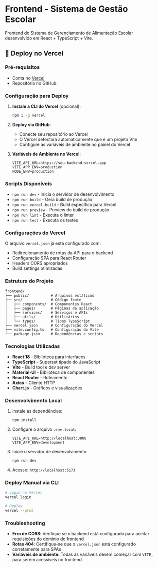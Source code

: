 # Frontend - Sistema de Gestão Escolar

Frontend do Sistema de Gerenciamento de Alimentação Escolar desenvolvido em React + TypeScript + Vite.

## 🚀 Deploy no Vercel

### Pré-requisitos
- Conta no [Vercel](https://vercel.com)
- Repositório no GitHub

### Configuração para Deploy

1. **Instale a CLI do Vercel** (opcional):
   ```bash
   npm i -g vercel
   ```

2. **Deploy via GitHub**:
   - Conecte seu repositório ao Vercel
   - O Vercel detectará automaticamente que é um projeto Vite
   - Configure as variáveis de ambiente no painel do Vercel

3. **Variáveis de Ambiente no Vercel**:
   ```
   VITE_API_URL=https://seu-backend.vercel.app
   VITE_APP_ENV=production
   NODE_ENV=production
   ```

### Scripts Disponíveis

- `npm run dev` - Inicia o servidor de desenvolvimento
- `npm run build` - Gera build de produção
- `npm run vercel-build` - Build específico para Vercel
- `npm run preview` - Preview do build de produção
- `npm run lint` - Executa o linter
- `npm run test` - Executa os testes

### Configurações do Vercel

O arquivo `vercel.json` já está configurado com:
- Redirecionamento de rotas da API para o backend
- Configuração SPA para React Router
- Headers CORS apropriados
- Build settings otimizadas

### Estrutura do Projeto

```
frontend/
├── public/          # Arquivos estáticos
├── src/             # Código fonte
│   ├── components/  # Componentes React
│   ├── pages/       # Páginas da aplicação
│   ├── services/    # Serviços e APIs
│   ├── utils/       # Utilitários
│   └── types/       # Tipos TypeScript
├── vercel.json      # Configuração do Vercel
├── vite.config.ts   # Configuração do Vite
└── package.json     # Dependências e scripts
```

### Tecnologias Utilizadas

- **React 18** - Biblioteca para interfaces
- **TypeScript** - Superset tipado do JavaScript
- **Vite** - Build tool e dev server
- **Material-UI** - Biblioteca de componentes
- **React Router** - Roteamento
- **Axios** - Cliente HTTP
- **Chart.js** - Gráficos e visualizações

### Desenvolvimento Local

1. Instale as dependências:
   ```bash
   npm install
   ```

2. Configure o arquivo `.env.local`:
   ```
   VITE_API_URL=http://localhost:3000
   VITE_APP_ENV=development
   ```

3. Inicie o servidor de desenvolvimento:
   ```bash
   npm run dev
   ```

4. Acesse: `http://localhost:5173`

### Deploy Manual via CLI

```bash
# Login no Vercel
vercel login

# Deploy
vercel --prod
```

### Troubleshooting

- **Erro de CORS**: Verifique se o backend está configurado para aceitar requisições do domínio do frontend
- **Rotas 404**: Certifique-se que o `vercel.json` está configurado corretamente para SPAs
- **Variáveis de ambiente**: Todas as variáveis devem começar com `VITE_` para serem acessíveis no frontend